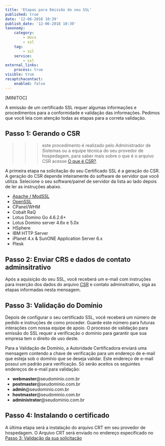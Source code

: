 ```yaml
---
title: 'Etapas para Emissão do seu SSL'
published: true
date: '12-06-2018 10:39'
publish_date: '12-06-2018 10:39'
taxonomy:
    category:
        - docs
        - ssl
    tag:
        - ssl
    service:
        - ssl
external_links:
    process: true
visible: true
recaptchacontact:
    enabled: false
---
```


[MINITOC]

A emissão de um certificado SSL requer algumas informações e procedimentos para a conformidade e validação das informações. Pedimos que você leia com atenção todas as etapas para a correta validação.

## Passo 1: Gerando o CSR

>>> este procedimento é realizado pelo Administrador de Sistemas ou a equipe técnica do seu provedor de hospedagem, para saber mais sobre o que é o arquivo CSR acesse [O que é CSR?](/ssl/o-que-e-csr).

A primeira etapa na solicitação do seu Certificado SSL é a geração do CSR. A geração do CSR depende inteiramente do software de servidor que você utiliza. Selecione o seu software/painel de servidor da lista ao lado depois de ler as instruções abaixo.

* [Apache / ModSSL](/ssl/gerar-csr-no-openssl)
* [OpenSSL](/ssl/gerar-csr-no-openssl)
* CPanel/WHM
* Cobalt RaQ
* Lotus Domino Go 4.6.2.6+
* Lotus Domino server 4.6x e 5.0x
* HSphere
* IBM HTTP Server
* iPlanet 4.x & SunONE Application Server 6.x
* Plesk

## Passo 2: Enviar CRS e dados de contato adminsitrativo

Após a aquisição do seu SSL, você receberá um e-mail com instruções para inserção dos dados do arquivo [CSR](/ssl/o-que-e-csr) e contato adminsitrativo, siga as etapas informadas nesta mensagem. 

## Passo 3: Validação do Domínio

Depois de configurar o seu certificado SSL, você receberá um número de pedido e instruções de como proceder. Guarde este número para futuras interações com nossa equipe de apoio. O processo de validação para emissão do SSL requer a verificação o domínio para garantir que sua empresa tem o direito de uso deste.

Para a Validação de Domínio, a Autoridade Certificadora enviará uma mensagem contendo a chave de verificação para um endereço de e-mail que esteja sob o domínio que se deseja validar. Este endereço de e-mail possui um padrão para verificação. Só serão aceitos os seguintes endereços de e-mail para validação:
* **webmaster**@seudominio.com.br
* **postmaster**@seudominio.com.br
* **admin**@seudominio.com.br
* **hostmaster**@seudominio.com.br
* **administrator**@seudominio.com.br

## Passo 4: Instalando o certificado

A última etapa será a instalação do arquivo CRT em seu provedor de hospedagem. O Arquivo CRT será enviado no endereço especificado no [Passo 3: Validação da sua solicitação](#passo-3-validao-do-domnio)